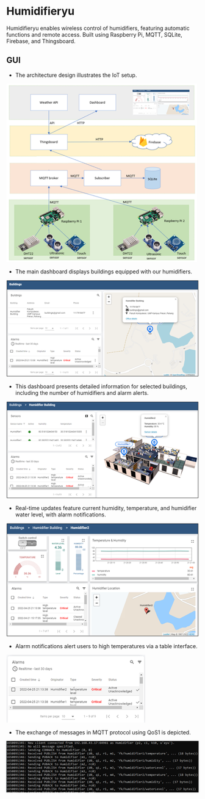 # Humidifieryu

Humidifieryu enables wireless control of humidifiers, featuring automatic functions and remote access. Built using Raspberry Pi, MQTT, SQLite, Firebase, and Thingsboard.

## GUI

- The architecture design illustrates the IoT setup.

<img src="images/readMe/architecture.png" alt="IoT Architecture Design" width="500">

- The main dashboard displays buildings equipped with our humidifiers.

![Main Dashboard](images/readMe/mainDashboard.png)

- This dashboard presents detailed information for selected buildings, including the number of humidifiers and alarm alerts.

![Building Dashboard](images/readMe/dashboardBuilding.png)

- Real-time updates feature current humidity, temperature, and humidifier water level, with alarm notifications.

![Real-time Updates](images/readMe/dashboardHumidifier2.png)

- Alarm notifications alert users to high temperatures via a table interface.

![Alarm Notifications](images/readMe/Alarm.png)

- The exchange of messages in MQTT protocol using QoS1 is depicted.

![MQTT Broker Terminal](images/readMe/terminalMQTTBroker.png)




